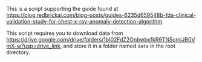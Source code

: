 This is a script supporting the guide found at https://blog.redbrickai.com/blog-posts/guides-6235d659548b-fda-clinical-validation-study-for-chest-x-ray-anomaly-detection-algorithm.

This script requires you to download data from https://drive.google.com/drive/folders/1bI02FdZ2OnbwbxfkR9TN5omjJB0VmX-w?usp=drive_link, and store it in a folder named `data` in the root directory.
